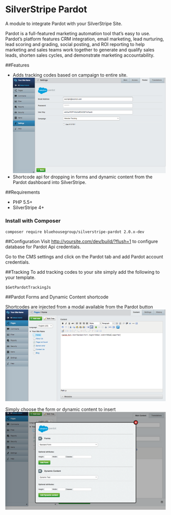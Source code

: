 SilverStripe Pardot
=====================
A module to integrate Pardot with your SilverStripe Site.

Pardot is a full-featured marketing automation tool that’s easy to use. Pardot’s platform features CRM integration, email marketing, lead nurturing, lead scoring and grading, social posting, and ROI reporting to help marketing and sales teams work together to generate and qualify sales leads, shorten sales cycles, and demonstrate marketing accountability.

##Features
* Adds tracking codes based on campaign to entire site.
![Screenshot](https://github.com/bluehousegroup/silverstripe-pardot/blob/master/SilverStripePardotScreenShot1.png)
* Shortcode api for dropping in forms and dynamic content from the Pardot dashboard into SilverStripe.

##Requirements
* PHP 5.5+
* SilverStripe 4+

### Install with Composer

```
composer require bluehousegroup/silverstripe-pardot 2.0.x-dev
```

##Configuration
Visit http://yoursite.com/dev/build/?flush=1 to configure database for Pardot Api credentials.

Go to the CMS settings and click on the Pardot tab and add Pardot account credentials.

##Tracking
To add tracking codes to your site simply add the following to your template.

```
$GetPardotTrackingJs
```

##Pardot Forms and Dynamic Content shortcode

Shortcodes are injected from a modal available from the Pardot button
![Screenshot](https://github.com/bluehousegroup/silverstripe-pardot/blob/master/SilverStripePardotScreenShot3.png)

Simply choose the form or dynamic content to insert
![Screenshot](https://github.com/bluehousegroup/silverstripe-pardot/blob/master/SilverStripePardotScreenShot2.png)
